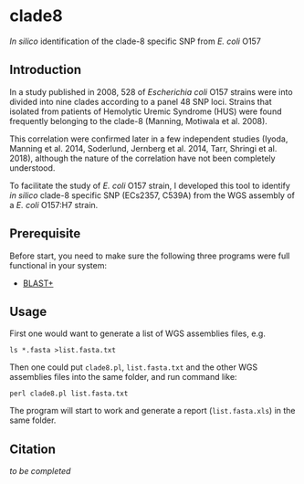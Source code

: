 # clade8
_In silico_ identification of the clade-8 specific SNP from _E. coli_ O157

## Introduction

In a study published in 2008, 528 of _Escherichia coli_ O157 strains were into divided into nine clades according to a panel 48 SNP loci. Strains that isolated from patients  of Hemolytic Uremic Syndrome (HUS) were found frequently belonging to the clade-8 (Manning, Motiwala et al. 2008). 

This correlation were confirmed later in a few independent studies (Iyoda, Manning et al. 2014, Soderlund, Jernberg et al. 2014, Tarr, Shringi et al. 2018), although the nature of the correlation have not been completely understood.

To facilitate the study of _E. coli_ O157 strain, I developed this tool to identify _in silico_ clade-8 specific SNP (ECs2357, C539A) from the WGS assembly of a _E. coli_ O157:H7 strain.

## Prerequisite
Before start, you need to make sure the following three programs were full functional in your system:
   * [BLAST+](https://ftp.ncbi.nlm.nih.gov/blast/executables/blast+/LATEST/)

## Usage
First one would want to generate a list of WGS assemblies files, e.g.

    ls *.fasta >list.fasta.txt

Then one could put `clade8.pl`, `list.fasta.txt` and the other WGS assemblies files into the same folder, and run command like:

    perl clade8.pl list.fasta.txt

The program will start to work and generate a report (`list.fasta.xls`) in the same folder.

## Citation
_to be completed_
